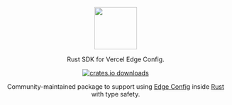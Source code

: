 <p align="center">
  <a align="center" href="https://vercel.com">
    <img src="https://assets.vercel.com/image/upload/v1588805858/repositories/vercel/logo.png" height="96">
  </a>

  <p align="center">Rust SDK for Vercel Edge Config.</p>
</p>

<div align="center">

<a href="https://crates.io/crates/edge-config">![crates.io downloads](https://img.shields.io/crates/d/edge-config?color=yellow&label=crates.io)</a>

Community-maintained package to support using [Edge Config](https://vercel.com/docs/storage/edge-config) inside [Rust](https://www.rust-lang.org/) with type safety.

</div>
